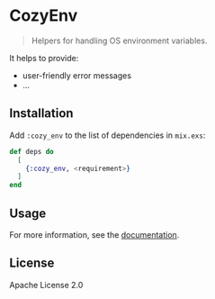 # CozyEnv

> Helpers for handling OS environment variables.

It helps to provide:

- user-friendly error messages
- ...

## Installation

Add `:cozy_env` to the list of dependencies in `mix.exs`:

```elixir
def deps do
  [
    {:cozy_env, <requirement>}
  ]
end
```

## Usage

For more information, see the [documentation](https://hexdocs.pm/cozy_env).

## License

Apache License 2.0
